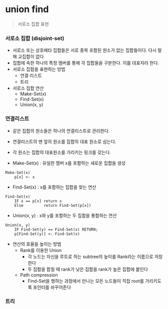# union find

> 서로소 집합 표현

### 서로소 집합 (disjoint-set)

- 서로소 또는 상호배타 집합들은 서로 중복 포함된 원소가 없는 집합들이다. 다시 말해 교집합이 없다
- 집합에 속한 하나의 특정 멤버를 통해 각 집합들을 구분한다. 이를 대표자라 한다.
- 서로소 집합을 표현하는 방법
  - 연결 리스트
  - 트리
- 서로소 집합 연산
  - Make-Set(x)
  - Find-Set(x)
  - Union(x, y)



### 연결리스트

- 같은 집합의 원소들은 하나의 연결리스트로 관리한다.
- 연결리스트의 맨 앞의 원소를 집합의 대표 원소로 삼는다.
- 각 원소는 집합의 대표원소를 가리키는 링크를 갖는다.



- Make-Set(x) : 유일한 멤버 x를 포함하는 새로운 집합을 생성

```
Make-Set(x)
	p[x] <- x
```

- Find-Set(x) : x를 포함하는 집합을 찾는 연산

```
Find-Set(x)
	IF x == p[x] return x
	Else 		 return Find-Set(p[x])
```

- Union(x, y) : x와 y를 포함하는 두 집합을 통합하는 연산

```
Union(x, y)
	IF Find-Set(y) == Find-Set(x) RETURN;
	p[Find-Set(y)] <- Find-Set(x)
```



- 연산의 효율을 높이는 방법
  - Rank를 이용한 Union
    - 각 노드는 자신을 루트로 하는 subtree의 높이를 Rank라는 이름으로 저장한다
    - 두 집합을 합칠 때 rank가 낮은 집합을 rank가 높은 집합에 붙인다
  - Path compression
    - Find-Set을 행하는 과정에서 만나는 모든 노드들이 직접 root를 가리키도록 포인터를 바꾸어준다







### 트리

